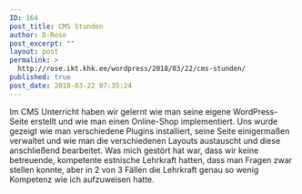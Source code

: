 ```yaml
---
ID: 164
post_title: CMS Stunden
author: D-Rose
post_excerpt: ""
layout: post
permalink: >
  http://rose.ikt.khk.ee/wordpress/2018/03/22/cms-stunden/
published: true
post_date: 2018-03-22 07:35:24
---
```

Im CMS Unterricht haben wir gelernt wie man seine eigene WordPress-Seite erstellt und wie man einen Online-Shop implementiert.
Uns wurde gezeigt wie man verschiedene Plugins installiert, seine Seite einigermaßen verwaltet und wie man die verschiedenen Layouts austauscht und diese&nbsp; anschließend bearbeitet.
Was mich gestört hat war, dass wir keine betreuende, kompetente estnische Lehrkraft hatten, dass man Fragen zwar stellen konnte, aber in 2 von 3 Fällen die Lehrkraft genau so wenig Kompetenz wie ich aufzuweisen hatte.